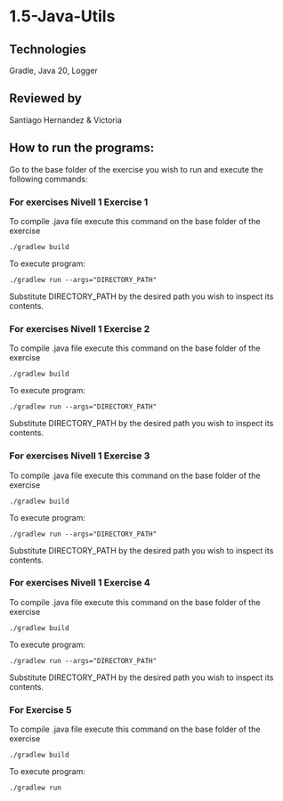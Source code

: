 # 1.5-Java-Utils

## Technologies
Gradle, Java 20, Logger
## Reviewed by
Santiago Hernandez & Victoria

## How to run the programs:
Go to the base folder of the exercise you wish to run and execute the following commands:

### For exercises Nivell 1 Exercise 1

To compile .java file execute this command on the base folder of the exercise

```./gradlew build```

To execute program:

```./gradlew run --args="DIRECTORY_PATH"```

Substitute DIRECTORY_PATH by the desired path you wish to inspect its contents.

### For exercises Nivell 1 Exercise 2

To compile .java file execute this command on the base folder of the exercise

```./gradlew build```

To execute program:

```./gradlew run --args="DIRECTORY_PATH"```

Substitute DIRECTORY_PATH by the desired path you wish to inspect its contents.

### For exercises Nivell 1 Exercise 3

To compile .java file execute this command on the base folder of the exercise

```./gradlew build```

To execute program:

```./gradlew run --args="DIRECTORY_PATH"```

Substitute DIRECTORY_PATH by the desired path you wish to inspect its contents.

### For exercises Nivell 1 Exercise 4

To compile .java file execute this command on the base folder of the exercise

```./gradlew build```

To execute program:

```./gradlew run --args="DIRECTORY_PATH"```

Substitute DIRECTORY_PATH by the desired path you wish to inspect its contents.

### For Exercise 5

To compile .java file execute this command on the base folder of the exercise

```./gradlew build```

To execute program:

```./gradlew run```
